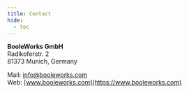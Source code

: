 ```yaml
---
title: Contact
hide:
  - toc
---
```



**BooleWorks GmbH**<br>
Radlkoferstr. 2 <br>
81373 Munich, Germany

Mail: [info@booleworks.com](mailto:info@booleworks.com)<br>
Web: [www.booleworks.com](https://www.booleworks.com)

